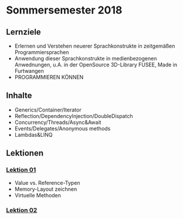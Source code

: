 # Sommersemester 2018

## Lernziele

 - Erlernen und Verstehen neuerer Sprachkonstrukte in zeitgemäßen Programmiersprachen
 - Anwendung dieser Sprachkonstrukte in medienbezogenen Anwednungen, u.A. in der OpenSource 3D-Library FUSEE, Made in
   Furtwangen 
 - PROGRAMMIEREN KÖNNEN


## Inhalte 

- Generics/Container/Iterator
- Reflection/DependencyInjection/DoubleDispatch
- Concurrency/Threads/Async&Await
- Events/Delegates/Anonymous methods
- Lambdas&LINQ

## Lektionen

### [Lektion 01](01_MemValVsRefVirtual)

 - Value vs. Reference-Typen
 - Memory-Layout zeichnen
 - Virtuelle Methoden

### [Lektion 02](02_ClassesStructsInterfaces)

